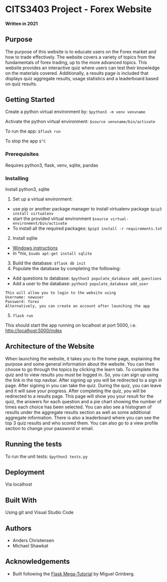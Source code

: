 # CITS3403 Project - Forex Website
#### Written in 2021
## Purpose 
The purpose of this website is to educate users on the Forex market and how to trade effectively. The website covers a variety of topics from the fundamentals of forex trading, up to the more advanced topics. This website provides an interactive quiz where users can test their knowledge on the materials covered. Additionally, a results page is included that displays quiz aggregate results, usage statistics and a leaderboard based on quiz results.
## Getting Started
Create a python virtual environment by: `$python3 -m venv venvname`

Activate the python virtual environment: `$source venvname/bin/activate`

To run the app: `$flask run`

To stop the app `$^C`

### Prerequisites
Requires python3, flask, venv, sqlite, pandas

### Installing
Install python3, sqlite

1. Set up a virtual environment:
 - use pip or another package manager to install virtualenv package `$pip3 install virtualenv`
 - start the provided virtual environment
   `$source virtual-environment/bin/activate`
 - To install all the required packages: `$pip3 install -r requirements.txt`
2. Install sqlite
 - [Windows instructions](http://www.sqlitetutorial.net/download-install-sqlite/)
 - In \*nix, `$sudo apt-get install sqlite`
3. Build the database: `$flask db init`
4. Populate the database by completing the folllowing:
 - Add questions to database: `$python3 populate_database add_questions`
 - Add a user to the database: `python3 populate_database add_user`
```
This will allow you to login to the website using 
Username: newuser
Password: forex
Alternatively, you can create an account after launching the app
```
5. `flask run`

This should start the app running on localhost at port 5000, i.e. [http://localhost:5000/index](http://localhost:5000/index)

## Architecture of the Website
When launching the website, it takes you to the home page, explaining the purpose and some general information about the website. You can then choose to go through the topics by clicking the learn tab. To complete the quiz and to view results you must be logged in. So, you can sign up using the link in the top navbar. After signing up you will be redirected to a sign in page. After signing in you can take the quiz. During the quiz, you can leave and it will save your progress. After completing the quiz, you will be redirected to a results page. This page will show you your result for the quiz, the answers for each question and a pie chart showing the number of times each choice has been selected. You can also see a histogram of results under the aggregate results section as well as some additional aggregate information. There is also a leaderboard where you can see the top 3 quiz results and who scored them. You can also go to a view profile section to change your password or email.

## Running the tests
To run the unit tests: `$python3 tests.py`

## Deployment
Via localhost

## Built With
Using git and Visual Studio Code

## Authors
 - Anders Christensen
 - Michael Shawkat

## Acknowledgements
 - Built following the [Flask Mega-Tutorial](https://blog.miguelgrinberg.com/post/the-flask-mega-tutorial-part-i-hello-world) by Miguel Grinberg.






